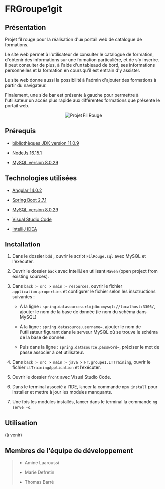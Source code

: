 # FRGroupe1git

## Présentation

Projet fil rouge pour la réalisation d'un portail web de catalogue de formations.

Le site web permet à l'utilisateur de consulter le catalogue de formation, d'obtenir des informations sur une formation particulière, et de s'y inscrire. Il peut consulter de plus, à l'aide d'un tableaud de bord, ses informations personnelles et la formation en cours qu'il est entrain d'y assister.

Le site web donne aussi la possibilité à l'admin d'ajouter des formations à partir du navigateur.

Finalement, une side bar est présente à gauche pour permettre à l'utilisateur un accés plus rapide aux différentes formations que présente le portail web.

<p align="center">
<img src="https://media.giphy.com/media/KDLPxbdJXfDWzywrwK/giphy.gif" title="Projet fil rouge" alt="Projet Fil Rouge">
 </p>

## Prérequis

- [bibliothèques JDK version 11.0.9](https://www.oracle.com/fr/java/technologies/javase/jdk11-archive-downloads.html)

- [NodeJs 16.15.1](https://nodejs.org/en/download/)

- [MySQL version 8.0.29](https://dev.mysql.com/downloads/installer/)

## Technologies utilisées

- [Angular 14.0.2](https://angular.io/guide/setup-local)

- [Spring Boot 2.7.1](https://docs.spring.io/spring-boot/docs/current/reference/html/getting-started.html#getting-started.installing)

- [MySQL version 8.0.29](https://dev.mysql.com/downloads/installer/)

- [Visual Studio Code](https://code.visualstudio.com/) 

- [IntelliJ IDEA](https://www.jetbrains.com/fr-fr/idea/download/#section=windows)

## Installation

1. Dans le dossier `bdd` , ouvrir le script `FilRouge.sql` avec MySQL et l'exécuter.

2. Ouvrir le dossier `back` avec IntelliJ en utilisant `Maven` (open project from existing sources).

3. Dans `back > src > main > resources`, ouvrir le fichier `application.properties`  et configurer le fichier selon les insctructions suivantes : 
   
   - À la ligne : `spring.datasource.url=jdbc:mysql://localhost:3306/`, ajouter le nom de la base de donnée (le nom du schéma dans MySQL)
   
   - À la ligne : `spring.datasource.username=`, ajouter le nom de l'utilisateur figurant dans le serveur MySQL où se trouve le schéma de la base de donnée.
   
   - Puis dans la ligne : `spring.datasource.password=`, préciser le mot de passe associer à cet utilisateur.

4. Dans `back > src > main > java > Fr.groupe1.ITTraining`, ouvrir le fichier `itTrainingApplication` et l'exécuter.

5. Ouvrir le dossier `front` avec Visual Studio Code.

6. Dans le terminal associé à l'IDE, lancer la commande `npm install` pour installer et mettre à jour les modules manquants.

7. Une fois les modules installés, lancer dans le terminal la commande `ng serve -o`.

## Utilisation

(à venir)

## Membres de l'équipe de développement

> - Amine Laaroussi 
> 
> - Marie Defretin 
> 
> - Thomas Barré 
